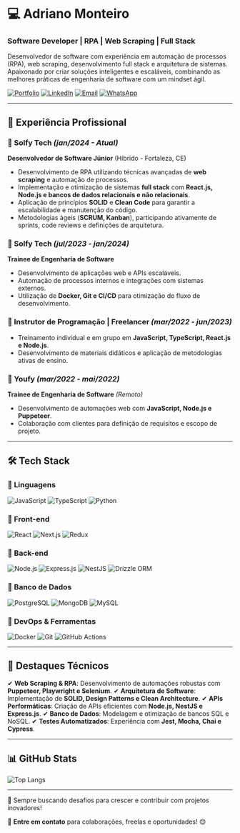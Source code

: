 # 💻 Adriano Monteiro

### Software Developer | RPA | Web Scraping | Full Stack

Desenvolvedor de software com experiência em automação de processos (RPA), web scraping, desenvolvimento full stack e arquitetura de sistemas. Apaixonado por criar soluções inteligentes e escaláveis, combinando as melhores práticas de engenharia de software com um mindset ágil.

[![Portfolio](https://img.shields.io/badge/Portfolio-000?style=for-the-badge&logo=vercel&logoColor=white)](https://adrianomonteirodev.vercel.app/)
[![LinkedIn](https://img.shields.io/badge/LinkedIn-0077B5?style=for-the-badge&logo=linkedin&logoColor=white)](https://www.linkedin.com/in/adrianomonteirodev/)
[![Email](https://img.shields.io/badge/Email-D14836?style=for-the-badge&logo=gmail&logoColor=white)](mailto:adrianomonteirodev@gmail.com)
[![WhatsApp](https://img.shields.io/badge/WhatsApp-25D366?style=for-the-badge&logo=whatsapp&logoColor=white)](https://api.whatsapp.com/send?phone=5585989587554&text=Oi,%20Adriano...)

---

## 🚀 Experiência Profissional

### **💼 Solfy Tech** *(jan/2024 - Atual)*
**Desenvolvedor de Software Júnior** (Híbrido - Fortaleza, CE)
- Desenvolvimento de RPA utilizando técnicas avançadas de **web scraping** e automação de processos.
- Implementação e otimização de sistemas **full stack** com **React.js, Node.js e bancos de dados relacionais e não relacionais**.
- Aplicação de princípios **SOLID** e **Clean Code** para garantir a escalabilidade e manutenção do código.
- Metodologias ágeis (**SCRUM, Kanban**), participando ativamente de sprints, code reviews e definições de arquitetura.

### **💼 Solfy Tech** *(jul/2023 - jan/2024)*
**Trainee de Engenharia de Software**
- Desenvolvimento de aplicações web e APIs escaláveis.
- Automação de processos internos e integrações com sistemas externos.
- Utilização de **Docker, Git e CI/CD** para otimização do fluxo de desenvolvimento.

### **💼 Instrutor de Programação | Freelancer** *(mar/2022 - jun/2023)*
- Treinamento individual e em grupo em **JavaScript, TypeScript, React.js e Node.js**.
- Desenvolvimento de materiais didáticos e aplicação de metodologias ativas de ensino.

### **💼 Youfy** *(mar/2022 - mai/2022)*
**Trainee de Engenharia de Software** *(Remoto)*
- Desenvolvimento de automações web com **JavaScript, Node.js e Puppeteer**.
- Colaboração com clientes para definição de requisitos e escopo de projeto.

---

## 🛠️ **Tech Stack**

### **📌 Linguagens**
![JavaScript](https://img.shields.io/badge/JavaScript-F7DF1E?style=for-the-badge&logo=javascript&logoColor=black)
![TypeScript](https://img.shields.io/badge/TypeScript-3178C6?style=for-the-badge&logo=typescript&logoColor=white)
![Python](https://img.shields.io/badge/Python-3776AB?style=for-the-badge&logo=python&logoColor=white)

### **📌 Front-end**
![React](https://img.shields.io/badge/React-61DAFB?style=for-the-badge&logo=react&logoColor=black)
![Next.js](https://img.shields.io/badge/Next.js-000000?style=for-the-badge&logo=next.js&logoColor=white)
![Redux](https://img.shields.io/badge/Redux-764ABC?style=for-the-badge&logo=redux&logoColor=white)

### **📌 Back-end**
![Node.js](https://img.shields.io/badge/Node.js-339933?style=for-the-badge&logo=nodedotjs&logoColor=white)
![Express.js](https://img.shields.io/badge/Express.js-000000?style=for-the-badge&logo=express&logoColor=white)
![NestJS](https://img.shields.io/badge/NestJS-E0234E?style=for-the-badge&logo=nestjs&logoColor=white)
![Drizzle ORM](https://img.shields.io/badge/Drizzle%20ORM-FF8800?style=for-the-badge&logo=javascript&logoColor=white)

### **📌 Banco de Dados**
![PostgreSQL](https://img.shields.io/badge/PostgreSQL-316192?style=for-the-badge&logo=postgresql&logoColor=white)
![MongoDB](https://img.shields.io/badge/MongoDB-47A248?style=for-the-badge&logo=mongodb&logoColor=white)
![MySQL](https://img.shields.io/badge/MySQL-4479A1?style=for-the-badge&logo=mysql&logoColor=white)

### **📌 DevOps & Ferramentas**
![Docker](https://img.shields.io/badge/Docker-2496ED?style=for-the-badge&logo=docker&logoColor=white)
![Git](https://img.shields.io/badge/Git-F05032?style=for-the-badge&logo=git&logoColor=white)
![GitHub Actions](https://img.shields.io/badge/GitHub%20Actions-2088FF?style=for-the-badge&logo=github-actions&logoColor=white)

---

## 🎯 **Destaques Técnicos**
✔ **Web Scraping & RPA**: Desenvolvimento de automações robustas com **Puppeteer, Playwright e Selenium**.
✔ **Arquitetura de Software**: Implementação de **SOLID, Design Patterns e Clean Architecture**.
✔ **APIs Performáticas**: Criação de APIs eficientes com **Node.js, NestJS e Express.js**.
✔ **Banco de Dados**: Modelagem e otimização de bancos SQL e NoSQL.
✔ **Testes Automatizados**: Experiência com **Jest, Mocha, Chai e Cypress**.

---

## 📊 **GitHub Stats**

![Top Langs](https://github-readme-stats.vercel.app/api/top-langs/?username=adrianomonteiroweb&layout=compact&langs_count=10&theme=dracula&hide=html,css,sql)

---

🚀 Sempre buscando desafios para crescer e contribuir com projetos inovadores!

📩 **Entre em contato** para colaborações, freelas e oportunidades! 😊

